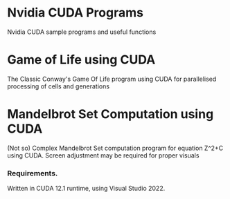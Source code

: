 # Nvidia CUDA Programs             
Nvidia CUDA sample programs and useful functions               
   
# Game of Life using CUDA       
The Classic Conway's Game Of Life program using CUDA for parallelised processing of cells and generations

# Mandelbrot Set Computation using CUDA
(Not so) Complex Mandelbrot Set computation program for equation Z^2+C using CUDA.
Screen adjustment may be required for proper visuals 

### Requirements.  
Written in CUDA 12.1 runtime, using Visual Studio 2022.
